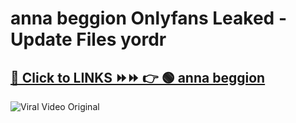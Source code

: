 
 # anna beggion Onlyfans Leaked - Update Files yordr

## <h2><a href="https://clipsfans.com/anna_beggion&ref=git">🔗 Click to LINKS ⏩⏩ 👉 🟢 anna beggion </a></h2>

<a href="https://clipsfans.com/anna_beggion&ref=git" rel="nofollow" data-target="animated-image.originalLink"><img src="https://i.ibb.co.com/xMMVF88/686577567.gif" alt="Viral Video Original" style="max-width: 100%; display: inline-block;" data-target="animated-image.originalImage"></a>


